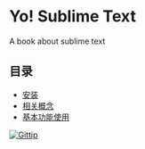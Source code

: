 # Yo! Sublime Text
A book about sublime text

## 目录

* [安装](https://github.com/lisposter/yo-sublime-text/blob/master/manuscript/chapter1.md)
* [相关概念](https://github.com/lisposter/yo-sublime-text/blob/master/manuscript/chapter2.md)
* [基本功能使用](https://github.com/lisposter/yo-sublime-text/blob/master/manuscript/chapter3.md)

[![Gittip][gittip-image]][gittip-url]

[gittip-image]: https://img.shields.io/gittip/lisposter.svg?style=flat
[gittip-url]: https://www.gittip.com/lisposter/
